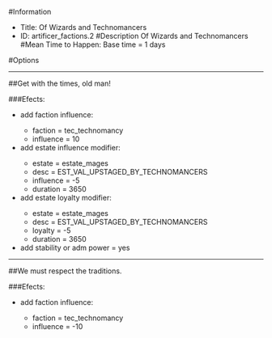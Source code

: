 #Information
 - Title: Of Wizards and Technomancers
 - ID: artificer_factions.2
#Description
Of Wizards and Technomancers
#Mean Time to Happen:
Base time = 1 days

#Options

___
##Get with the times, old man!

###Efects:<ul><li>add faction influence:</li><ul><li>faction = tec_technomancy</li><li>influence = 10</li></ul><li>add estate influence modifier:</li><ul><li>estate = estate_mages</li><li>desc = EST_VAL_UPSTAGED_BY_TECHNOMANCERS</li><li>influence = -5</li><li>duration = 3650</li></ul><li>add estate loyalty modifier:</li><ul><li>estate = estate_mages</li><li>desc = EST_VAL_UPSTAGED_BY_TECHNOMANCERS</li><li>loyalty = -5</li><li>duration = 3650</li></ul><li>add stability or adm power = yes</li></ul>

___
##We must respect the traditions.

###Efects:<ul><li>add faction influence:</li><ul><li>faction = tec_technomancy</li><li>influence = -10</li></ul></ul>
